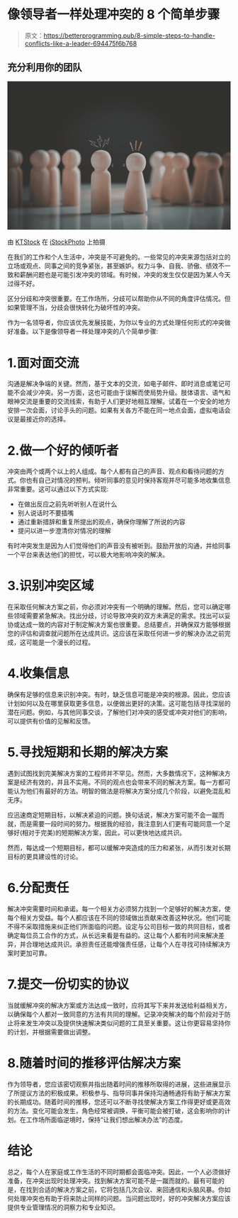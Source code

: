 # 像领导者一样处理冲突的 8 个简单步骤

> 原文：<https://betterprogramming.pub/8-simple-steps-to-handle-conflicts-like-a-leader-694475f6b768>

## 充分利用你的团队

![](img/57ca2a4ffe6ecc087fa4ff3ff0708e1f.png)

由 [KTStock](https://www.istockphoto.com/portfolio/Pemika?mediatype=photography) 在 [iStockPhoto](https://www.istockphoto.com/) 上拍摄

在我们的工作和个人生活中，冲突是不可避免的。一些常见的冲突来源包括对立的立场或观点、同事之间的竞争紧张，甚至嫉妒。权力斗争、自我、骄傲、绩效不一致和薪酬问题也是可能引发冲突的领域。有时候，冲突的发生仅仅是因为某人今天过得不好。

区分分歧和冲突很重要。在工作场所，分歧可以帮助你从不同的角度评估情况。但如果管理不当，分歧会很快转化为破坏性的冲突。

作为一名领导者，你应该优先发展技能，为你以专业的方式处理任何形式的冲突做好准备。以下是像领导者一样处理冲突的八个简单步骤:

# 1.面对面交流

沟通是解决争端的关键。然而，基于文本的交流，如电子邮件、即时消息或笔记可能不会减少冲突。另一方面，这也可能由于误解而使局势升级。肢体语言、语气和眼神交流是重要的交流线索，有助于人们更好地相互理解。试着在一个安全的地方安排一次会面，讨论手头的问题。如果有关各方不能在同一地点会面，虚拟电话会议是最接近你的选择。

# 2.做一个好的倾听者

冲突由两个或两个以上的人组成。每个人都有自己的声音、观点和看待问题的方式。你也有自己对情况的预判。倾听同事的意见时保持客观并尽可能多地收集信息非常重要。这可以通过以下方式实现:

*   在做出反应之前先听听别人在说什么
*   别人说话时不要插嘴
*   通过重新措辞和重复所提出的观点，确保你理解了所说的内容
*   提问以进一步澄清你对情况的理解

有时冲突发生是因为人们觉得他们的声音没有被听到。鼓励开放的沟通，并给同事一个平台来表达他们的担忧，可以极大地影响冲突的解决。

# 3.识别冲突区域

在采取任何解决方案之前，你必须对冲突有一个明确的理解。然后，您可以确定哪些领域需要紧急解决。找出分歧，讨论导致冲突的双方未满足的需求。找出可以妥协或达成一致的内容对于制定解决方案也很重要。总结要点，并确保双方能够根据您的评估和调查就问题所在达成共识。这应该在采取任何进一步的解决办法之前完成，这可能是一个漫长的过程。

# 4.收集信息

确保有足够的信息来识别冲突。有时，缺乏信息可能是冲突的根源。因此，您应该计划如何以及在哪里获取更多信息，以便做出更好的决策。这可能包括寻找深层的潜在问题。例如，与其他同事交谈，了解他们对冲突的感受或冲突对他们的影响，可以提供有价值的见解和反馈。

# 5.寻找短期和长期的解决方案

遇到试图找到完美解决方案的工程师并不罕见。然而，大多数情况下，这种解决方案是经济有效的，并且不实用。不同的观点也会带来不同的解决方案。每一方都可能认为他们有最好的方法。明智的做法是将解决方案分成几个阶段，以避免混乱和无序。

应迅速商定短期目标，以解决紧迫的问题。换句话说，解决方案可能不会一蹴而就，而是需要一段时间的努力。根据我的经验，我注意到人们更有可能同意一个足够好(相对于完美)的短期解决方案，因此，可以更快地达成共识。

然而，每达成一个短期目标，都可以缓解冲突造成的压力和紧张，从而引发对长期目标的更具建设性的讨论。

# 6.分配责任

解决冲突需要时间和承诺。每一个相关方必须努力找到一个足够好的解决方案，使每个相关方受益。每个人都应该在不同的领域做出贡献来改善这种状况。他们可能不得不采取措施来纠正他们所面临的问题。设定与公司目标一致的共同目标，或者确定每位员工合作的方式，从长远来看是有益的。这让每个人都有时间来解决差异，并合理地达成共识。承担责任还能增强责任感，让每个人在寻找可持续解决方案时更加可靠。

# 7.提交一份切实的协议

当就缓解冲突的解决方案或方法达成一致时，应将其写下来并发送给利益相关方，以确保每个人都对一致同意的方法有共同的理解。记录冲突解决的每个阶段对于防止将来发生冲突以及提供快速解决类似问题的工具至关重要。这让你更容易坚持你的计划，并根据需要做出调整。

# 8.随着时间的推移评估解决方案

作为领导者，您应该密切观察并指出随着时间的推移所取得的进展，这些进展显示了所提议方法的积极成果。积极参与、指导同事并保持沟通畅通将有助于解决方案的长期成功。随着时间的推移，您还可以不断寻找使解决方案工作得更好或更高效的方法。变化可能会发生，角色经常被调换，平衡可能会被打破，这会影响你的计划。在工作场所面临逆境时，保持“让我们想出解决办法”的态度。

# **结论**

总之，每个人在家庭或工作生活的不同时期都会面临冲突。因此，一个人必须做好准备，在冲突出现时处理冲突。找到解决方案可能不是一蹴而就的。最有可能的是，在找到合适的解决方案之前，它将包括几次会议、来回通信和头脑风暴。你如何处理冲突也有助于将来防止同样的问题。当问题出现时，好的冲突解决方案应该提供专业管理情况的洞察力和专业知识。